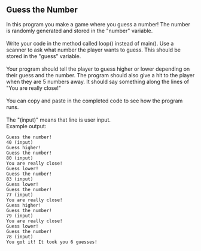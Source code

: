 ## Guess the Number
In this program you make a game where you guess a number! The number is randomly generated and stored in the "number" variable.<br/><br/>
Write your code in the method called loop() instead of main(). Use a scanner to ask what number the player wants to guess.
This should be stored in the "guess" variable. <br/><br/>
Your program should tell the player to guess higher or lower depending on their guess and the number. The program should also give a
hit to the player when they are 5 numbers away. It should say something along the lines of "You are really close!"
<br/><br/>
You can copy and paste in the completed code to see how the program runs.<br/><br/>
The "(input)" means that line is user input.
<br/>
Example output:
```
Guess the number!
40 (input)
Guess higher!
Guess the number!
80 (input)
You are really close!
Guess lower!
Guess the number!
83 (input)
Guess lower!
Guess the number!
77 (input)
You are really close!
Guess higher!
Guess the number!
79 (input)
You are really close!
Guess lower!
Guess the number!
78 (input)
You got it! It took you 6 guesses!
```
